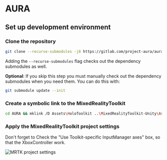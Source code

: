 # AURA

## Set up development environment
### Clone the repository

```bash
git clone --recurse-submodules -j8 https://gitlab.com/project-aura/aura.git
```

Adding the `--recurse-submodules` flag checks out the dependency submodules as well.

**Optional**: If you skip this step you must manually check out the dependency submodules when you need them. You can do this with:

```bash
git submodule update --init
```

### Create a symbolic link to the MixedRealityToolkit

```bash
cd AURA && mklink /D Assets\HoloToolkit ..\MixedRealityToolkit-Unity\Assets\HoloToolkit
```

### Apply the MixedRealityToolkit project settings
Don't forget to Check the "Use Toolkit-specific InputManager axes" box, so that the XboxController work.

![MRTK project settings](/uploads/1ffada9b98338e01f43c23b7f9bd60ce/Unity_2018-05-17_20-14-38.png)